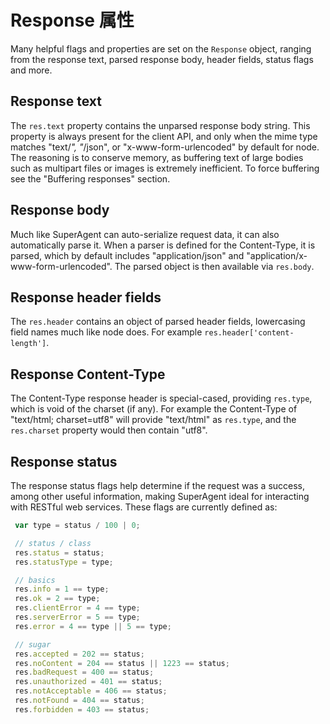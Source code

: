 # Response 属性

Many helpful flags and properties are set on the `Response` object, ranging from the response text, parsed response body, header fields, status flags and more.

## Response text

The `res.text` property contains the unparsed response body string. This property is always present for the client API, and only when the mime type matches "text/*", "*/json", or "x-www-form-urlencoded" by default for node. The reasoning is to conserve memory, as buffering text of large bodies such as multipart files or images is extremely inefficient. To force buffering see the "Buffering responses" section.

## Response body

Much like SuperAgent can auto-serialize request data, it can also automatically parse it. When a parser is defined for the Content-Type, it is parsed, which by default includes "application/json" and "application/x-www-form-urlencoded". The parsed object is then available via `res.body`.

## Response header fields

The `res.header` contains an object of parsed header fields, lowercasing field names much like node does. For example `res.header['content-length']`.

## Response Content-Type

The Content-Type response header is special-cased, providing `res.type`, which is void of the charset (if any). For example the Content-Type of "text/html; charset=utf8" will provide "text/html" as `res.type`, and the `res.charset` property would then contain "utf8".

## Response status

The response status flags help determine if the request was a success, among other useful information, making SuperAgent ideal for interacting with RESTful web services. These flags are currently defined as:

```js
 var type = status / 100 | 0;

 // status / class
 res.status = status;
 res.statusType = type;

 // basics
 res.info = 1 == type;
 res.ok = 2 == type;
 res.clientError = 4 == type;
 res.serverError = 5 == type;
 res.error = 4 == type || 5 == type;

 // sugar
 res.accepted = 202 == status;
 res.noContent = 204 == status || 1223 == status;
 res.badRequest = 400 == status;
 res.unauthorized = 401 == status;
 res.notAcceptable = 406 == status;
 res.notFound = 404 == status;
 res.forbidden = 403 == status;
```

